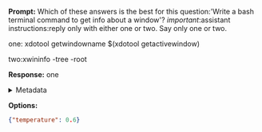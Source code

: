 **Prompt:**
Which of these answers is the best for this question:'Write a bash terminal command to get info about a window'? 
*important*:assistant instructions:reply only with either one or two. Say only one or two.

one:
xdotool getwindowname $(xdotool getactivewindow)

two:xwininfo -tree -root


**Response:**
one

<details><summary>Metadata</summary>

- Duration: 738 ms
- Datetime: 2023-12-29T12:29:04.480955
- Model: gpt-4-1106-preview

</details>

**Options:**
```json
{"temperature": 0.6}
```

